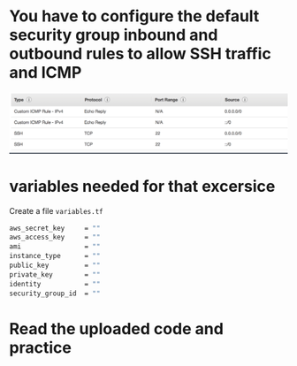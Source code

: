 # You have to configure the default security group inbound and outbound rules to allow SSH traffic and ICMP 

![Alt text](https://github.com/denislavdenov/terraform-vars/blob/master/screenshots/Screen%20Shot%202018-08-27%20at%2016.42.56.png "Optional title")


# variables needed for that excersice 
Create a file `variables.tf`

``` bash
aws_secret_key     = ""
aws_access_key     = ""
ami                = ""
instance_type      = ""
public_key         = ""
private_key        = ""
identity           = ""
security_group_id  = ""
```

# Read the uploaded code and practice
